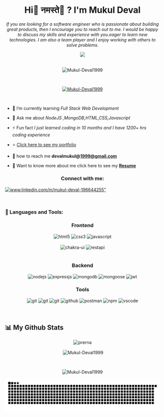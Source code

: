 


<h1 align="center">Hi👋 नमस्ते🙏 ? I'm Mukul Deval</h1>
<p align="center">
 <em>
 If you are looking for a software engineer who is passionate about building great products, then I encourage you to reach out to me. I would be happy to discuss my skills and experience with you.eager to learn new technologies. I am also a team player and I enjoy working with others to solve problems.</em></p>

<div id="header" align="center">
<img src="https://camo.githubusercontent.com/374987f773148e46b1851b9e3bc4bf71b182562dd002620ef3e4263cb3997130/68747470733a2f2f6d69726f2e6d656469756d2e636f6d2f6d61782f3837352f312a7164415731546a434e353768316c6275757a766368672e676966" width="300"/>
</div>

<br>
<p align="center"> <img src="https://komarev.com/ghpvc/?username=Mukul-Deval1999&label=Profile%20views&color=0e75b6&style=flat" alt="Mukul-Deval1999" /> </p>

<br> 
<p align="center"> <a href="https://github.com/ryo-ma/github-profile-trophy"><img src="https://github-profile-trophy.vercel.app/?username=Mukul-Deval1999" alt="Mukul-Deval1999" /></a> </p>

<p align="center"> <a href="https://twitter.com/" target="blank"><img src="https://img.shields.io/twitter/follow/?logo=twitter&style=for-the-badge" alt="" /></a> </p>

- 🌱 I’m currently learning *Full Stack Web Development* 

- 💬 Ask me about *NodeJS ,MongoDB,HTML,CSS,Javascript*

- ⚡ Fun fact *I just learned coding in 10 months and I have 1200+ hrs coding experience*

- ⭐ <a href="https://Mukul-Deval1999.github.io/">Click here to see my portfolio</a>

- 💌 how to reach me **devalmukul@1999@gmail.com**

- 📄 Want to know more about me click here to see my **<a href="">Resume</a>**





<h3 align="center">Connect with me:</h3>
<p align="left">
<a href="www.linkedin.com/in/mukul-deval-196644255 target="blank"><img align="center" src="https://raw.githubusercontent.com/rahuldkjain/github-profile-readme-generator/master/src/images/icons/Social/linked-in-alt.svg" alt=www.linkedin.com/in/mukul-deval-196644255" height="30" width="40" /></a>
</p>

<br/>

<h3 align="left">🚀 Languages and Tools:</h3>
<div align="center">
 
 <div align="center"><h3 align="center">Frontend</h3>
<img src="https://img.shields.io/badge/html5-%23E34F26.svg?style=for-the-badge&logo=html5&logoColor=white" align="center" alt="html5">
<img src = "https://img.shields.io/badge/css3-%231572B6.svg?style=for-the-badge&logo=css3&logoColor=white" align="center" alt="css3">
<img src ="https://img.shields.io/badge/javascript-%23323330.svg?style=for-the-badge&logo=javascript&logoColor=%23F7DF1E" align="center" alt="javascript">
<!-- <img src="https://img.shields.io/badge/React-20232A?style=for-the-badge&logo=react&logoColor=61DAFB"  align="center" alt="reactjs" />
<img src="https://img.shields.io/badge/Redux-593D88?style=for-the-badge&logo=redux&logoColor=white"  align="center" alt="redux" /> -->

<br/>
<br/>
  <img src = "https://img.shields.io/badge/chakra ui-%234ED1C5.svg?style=for-the-badge&logo=chakraui&logoColor=white" align="center" alt="chakra-ui"/>
  <img src="https://img.shields.io/badge/rest api-%23000000.svg?style=for-the-badge&logo=flask&logoColor=white" align="center" alt="restapi"/>
  
</div>
 <br/>
  <div align="center"><h3 align="center">Backend</h3> 
<img src="https://img.shields.io/badge/Node.js-339933?style=for-the-badge&logo=nodedotjs&logoColor=white" align="center" alt="nodejs" />
<img src="https://img.shields.io/badge/Express.js-000000?style=for-the-badge&logo=express&logoColor=white" align="center" alt="expressjs"/>
<img src="https://img.shields.io/badge/MongoDB-4EA94B?style=for-the-badge&logo=mongodb&logoColor=white" align="center" alt="mongodb"/>
<img src="https://img.shields.io/badge/mongoose-%2300f.svg?style=for-the-badge&logo=fastify&logoColor=white" align="center" alt="mongoose"/>
   <img src="https://img.shields.io/badge/JWT-black?style=for-the-badge&logo=JSON%20web%20tokens" align="center" alt="jwt"/>
 </div>
  <div align="center"><h3 align="center">Tools</h3> 
   <img src="https://img.shields.io/badge/heroku-%23430098.svg?style=for-the-badge&logo=heroku&logoColor=white" align="center" alt="git"/>
   <img src="https://img.shields.io/badge/netlify-%23000000.svg?style=for-the-badge&logo=netlify&logoColor=#00C7B7" align="center" alt="git"/>
   <img src="https://img.shields.io/badge/Git-f44d27?style=for-the-badge&logo=git&logoColor=white"  align="center" alt="git"/>
<img src="https://img.shields.io/badge/GitHub-100000?style=for-the-badge&logo=github&logoColor=white"  align="center" alt="github"/>
<img src ="https://img.shields.io/badge/Postman-FF6C37?style=for-the-badge&logo=postman&logoColor=white" align="center" alt="postman">
<img src = "https://img.shields.io/badge/NPM-%23000000.svg?style=for-the-badge&logo=npm&logoColor=white" align="center" alt="npm">
   <img src="https://img.shields.io/badge/Visual%20Studio-5C2D91.svg?style=for-the-badge&logo=visual-studio&logoColor=white"  align="center" alt="vscode"/>
   <br/>
<br/>
 </div>
</div>

<br/>

<!-- 
<img id="github-streak-stats"
                                src="https://github-readme-streak-stats.herokuapp.com?user=Mukul-Deval1999&" alt="">
 -->
## 📊 My Github Stats

<p align="center"><img align="center" src="https://github-readme-streak-stats.herokuapp.com/?user=Mukul-Deval1999&&theme=merko" alt="prerna" /></p>
<p align="center">&nbsp;<img align="center" src="https://github-readme-stats.vercel.app/api?username=Mukul-Deval1999&show_icons=true&locale=en&theme=merko" alt="Mukul-Deval1999" /></p>
<br/>
<p align="center"><img align="center" src="https://github-readme-stats.vercel.app/api/top-langs?username=Mukul-Deval1999&show_icons=true&locale=en&layout=compact&theme=merko" alt="Mukul-Deval1999" /></p>


<a href="https://google.com" align="center">
   <img src="https://github.com/Asmit2952/Asmit2952/blob/output/github-contribution-grid-snake.svg" alt="snake">
</a>